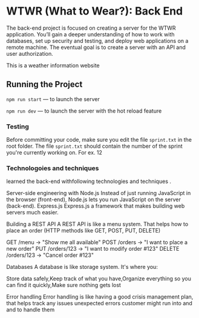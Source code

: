 # WTWR (What to Wear?): Back End
The back-end project is focused on creating a server for the WTWR application. You’ll gain a deeper understanding of how to work with databases, set up security and testing, and deploy web applications on a remote machine. The eventual goal is to create a server with an API and user authorization.

This is a weather information website
## Running the Project
`npm run start` — to launch the server 

`npm run dev` — to launch the server with the hot reload feature

### Testing
Before committing your code, make sure you edit the file `sprint.txt` in the root folder. The file `sprint.txt` should contain the number of the sprint you're currently working on. For ex. 12
### Technologoies and techniques
 learned the back-end withfollowing technologies and techniques .

Server-side engineering with Node.js
Instead of just running JavaScript in the browser (front-end), Node.js lets you run JavaScript on the server (back-end).
Express.js
Express.js a framework that makes building web servers much easier.


Building a REST API
A REST API is like a menu system.
That helps how to place an order (HTTP methods like GET, POST, PUT, DELETE)


GET /menu → "Show me all available"
POST /orders → "I want to place a new order"
PUT /orders/123 → "I want to modify order #123"
DELETE /orders/123 → "Cancel order #123"

Databases
A database is like storage system. It's where you:

Store data safely,Keep track of what you have,Organize everything so you can find it quickly,Make sure nothing gets lost

Error handling
Error handling is like having a good crisis management plan, that helps track any issues unexpected errors customer might run into and and to handle them

